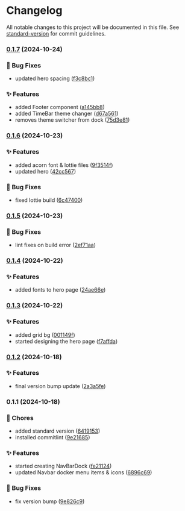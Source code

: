 # Changelog

All notable changes to this project will be documented in this file. See [standard-version](https://github.com/conventional-changelog/standard-version) for commit guidelines.

### [0.1.7](https://github.com/kimani-kabiria/itsalvin.xyz/compare/v0.1.6...v0.1.7) (2024-10-24)


### 🐛 Bug Fixes

* updated hero spacing ([f3c8bc1](https://github.com/kimani-kabiria/itsalvin.xyz/commit/f3c8bc1b175680c17d4a7cc57b0023b8fa4e6010))


### ✨ Features

* added Footer component ([a145bb8](https://github.com/kimani-kabiria/itsalvin.xyz/commit/a145bb8ff9b2f803844d9283e246d234b5541904))
* added TimeBar theme changer ([d67a561](https://github.com/kimani-kabiria/itsalvin.xyz/commit/d67a561a5db7549ef50b3e87ba213b5fc0d8aecb))
* removes theme switcher from dock ([75d3e81](https://github.com/kimani-kabiria/itsalvin.xyz/commit/75d3e815aca52b1997674993ca05c2ae3de6e4e3))

### [0.1.6](https://github.com/kimani-kabiria/itsalvin.xyz/compare/v0.1.5...v0.1.6) (2024-10-23)


### ✨ Features

* added acorn font & lottie files ([9f3514f](https://github.com/kimani-kabiria/itsalvin.xyz/commit/9f3514f7c70b949e6750605eece418dd1289bffc))
* updated hero ([42cc567](https://github.com/kimani-kabiria/itsalvin.xyz/commit/42cc5677fdcb317319a1fac65f04fd594b912384))


### 🐛 Bug Fixes

* fixed lottie build ([6c47400](https://github.com/kimani-kabiria/itsalvin.xyz/commit/6c47400583ce287239a865b369378ea181cee002))

### [0.1.5](https://github.com/kimani-kabiria/itsalvin.xyz/compare/v0.1.4...v0.1.5) (2024-10-23)


### 🐛 Bug Fixes

* lint fixes on build error ([2ef71aa](https://github.com/kimani-kabiria/itsalvin.xyz/commit/2ef71aafa8ec362252c2f2ba44814c5b190a0021))

### [0.1.4](https://github.com/kimani-kabiria/itsalvin.xyz/compare/v0.1.3...v0.1.4) (2024-10-22)


### ✨ Features

* added fonts to hero page ([24ae66e](https://github.com/kimani-kabiria/itsalvin.xyz/commit/24ae66e640c9df62139ed4aa5f55eda3e728d3af))

### [0.1.3](https://github.com/kimani-kabiria/itsalvin.xyz/compare/v0.1.2...v0.1.3) (2024-10-22)


### ✨ Features

* added grid bg ([001149f](https://github.com/kimani-kabiria/itsalvin.xyz/commit/001149f6b0348143e890d1543206d3d7f60c6437))
* started designing the hero page ([f7affda](https://github.com/kimani-kabiria/itsalvin.xyz/commit/f7affda60b708ef5765e534777d0943edbd38744))

### [0.1.2](https://github.com/kimani-kabiria/itsalvin.xyz/compare/v0.1.1...v0.1.2) (2024-10-18)


### ✨ Features

* final version bump update ([2a3a5fe](https://github.com/kimani-kabiria/itsalvin.xyz/commit/2a3a5febf89674618cacb0b6cd0c1af389a104ea))

### 0.1.1 (2024-10-18)


### 🚚 Chores

* added standard version ([6419153](https://github.com/kimani-kabiria/itsalvin.xyz/commit/6419153d7a82cf9d0a69988de04a004c446f1d20))
* installed commitlint ([9e21685](https://github.com/kimani-kabiria/itsalvin.xyz/commit/9e21685914b3fe574a0128eabfa01e82307b2a1a))


### ✨ Features

* started creating NavBarDock ([fe21124](https://github.com/kimani-kabiria/itsalvin.xyz/commit/fe211240178192c373ca31c6564684c54c132614))
* updated Navbar docker menu items & icons ([6896c69](https://github.com/kimani-kabiria/itsalvin.xyz/commit/6896c696984cbcc534d347e647daa56021902359))


### 🐛 Bug Fixes

* fix version bump ([9e826c9](https://github.com/kimani-kabiria/itsalvin.xyz/commit/9e826c937f5ab9ebe10a42115b07dbadb8aab095))
